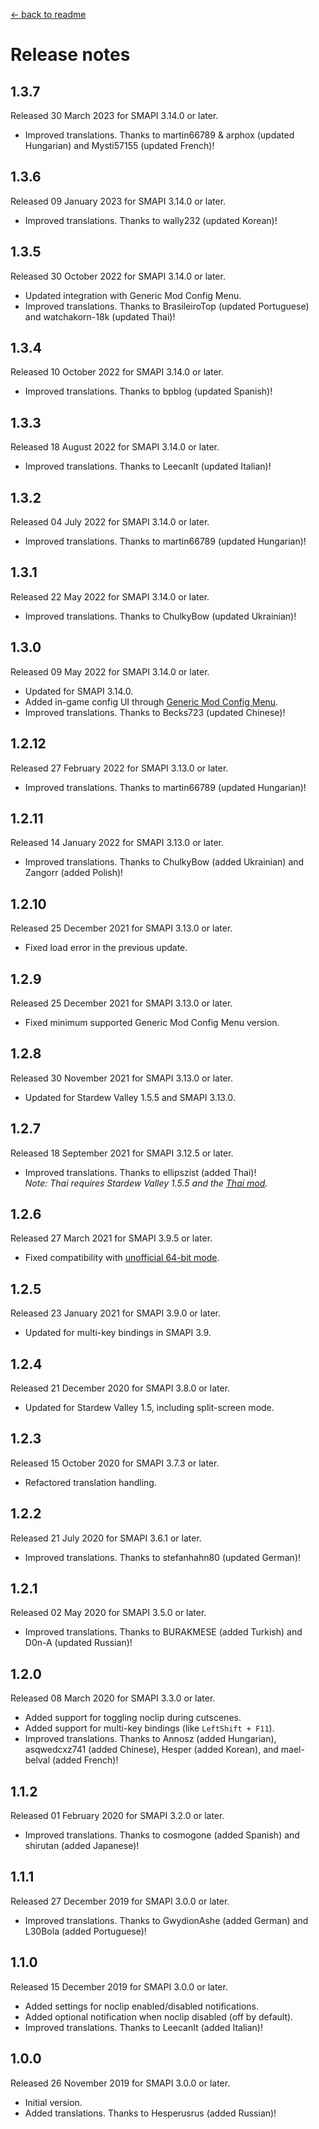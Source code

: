 ﻿[← back to readme](README.md)

# Release notes
## 1.3.7
Released 30 March 2023 for SMAPI 3.14.0 or later.

* Improved translations. Thanks to martin66789 & arphox (updated Hungarian) and Mysti57155 (updated French)!

## 1.3.6
Released 09 January 2023 for SMAPI 3.14.0 or later.

* Improved translations. Thanks to wally232 (updated Korean)!

## 1.3.5
Released 30 October 2022 for SMAPI 3.14.0 or later.

* Updated integration with Generic Mod Config Menu.
* Improved translations. Thanks to BrasileiroTop (updated Portuguese) and watchakorn-18k (updated Thai)!

## 1.3.4
Released 10 October 2022 for SMAPI 3.14.0 or later.

* Improved translations. Thanks to bpblog (updated Spanish)!

## 1.3.3
Released 18 August 2022 for SMAPI 3.14.0 or later.

* Improved translations. Thanks to LeecanIt (updated Italian)!

## 1.3.2
Released 04 July 2022 for SMAPI 3.14.0 or later.

* Improved translations. Thanks to martin66789 (updated Hungarian)!

## 1.3.1
Released 22 May 2022 for SMAPI 3.14.0 or later.

* Improved translations. Thanks to ChulkyBow (updated Ukrainian)!

## 1.3.0
Released 09 May 2022 for SMAPI 3.14.0 or later.

* Updated for SMAPI 3.14.0.
* Added in-game config UI through [Generic Mod Config Menu](https://www.nexusmods.com/stardewvalley/mods/5098).
* Improved translations. Thanks to Becks723 (updated Chinese)!

## 1.2.12
Released 27 February 2022 for SMAPI 3.13.0 or later.

* Improved translations. Thanks to martin66789 (updated Hungarian)!

## 1.2.11
Released 14 January 2022 for SMAPI 3.13.0 or later.

* Improved translations. Thanks to ChulkyBow (added Ukrainian) and Zangorr (added Polish)!

## 1.2.10
Released 25 December 2021 for SMAPI 3.13.0 or later.

* Fixed load error in the previous update.

## 1.2.9
Released 25 December 2021 for SMAPI 3.13.0 or later.

* Fixed minimum supported Generic Mod Config Menu version.

## 1.2.8
Released 30 November 2021 for SMAPI 3.13.0 or later.

* Updated for Stardew Valley 1.5.5 and SMAPI 3.13.0.

## 1.2.7
Released 18 September 2021 for SMAPI 3.12.5 or later.

* Improved translations. Thanks to ellipszist (added Thai)!  
  _Note: Thai requires Stardew Valley 1.5.5 and the [Thai mod](https://www.nexusmods.com/stardewvalley/mods/7052)._

## 1.2.6
Released 27 March 2021 for SMAPI 3.9.5 or later.

* Fixed compatibility with [unofficial 64-bit mode](https://stardewvalleywiki.com/Modding:Migrate_to_64-bit_on_Windows).

## 1.2.5
Released 23 January 2021 for SMAPI 3.9.0 or later.

* Updated for multi-key bindings in SMAPI 3.9.

## 1.2.4
Released 21 December 2020 for SMAPI 3.8.0 or later.

* Updated for Stardew Valley 1.5, including split-screen mode.

## 1.2.3
Released 15 October 2020 for SMAPI 3.7.3 or later.

* Refactored translation handling.

## 1.2.2
Released 21 July 2020 for SMAPI 3.6.1 or later.

* Improved translations. Thanks to stefanhahn80 (updated German)!

## 1.2.1
Released 02 May 2020 for SMAPI 3.5.0 or later.

* Improved translations. Thanks to BURAKMESE (added Turkish) and D0n-A (updated Russian)!

## 1.2.0
Released 08 March 2020 for SMAPI 3.3.0 or later.

* Added support for toggling noclip during cutscenes.
* Added support for multi-key bindings (like `LeftShift + F11`).
* Improved translations. Thanks to Annosz (added Hungarian), asqwedcxz741 (added Chinese), Hesper (added Korean), and mael-belval (added French)!

## 1.1.2
Released 01 February 2020 for SMAPI 3.2.0 or later.

* Improved translations. Thanks to cosmogone (added Spanish) and shirutan (added Japanese)!

## 1.1.1
Released 27 December 2019 for SMAPI 3.0.0 or later.

* Improved translations. Thanks to GwydionAshe (added German) and L30Bola (added Portuguese)!

## 1.1.0
Released 15 December 2019 for SMAPI 3.0.0 or later.

* Added settings for noclip enabled/disabled notifications.
* Added optional notification when noclip disabled (off by default).
* Improved translations. Thanks to LeecanIt (added Italian)!

## 1.0.0
Released 26 November 2019 for SMAPI 3.0.0 or later.

* Initial version.
* Added translations. Thanks to Hesperusrus (added Russian)!
